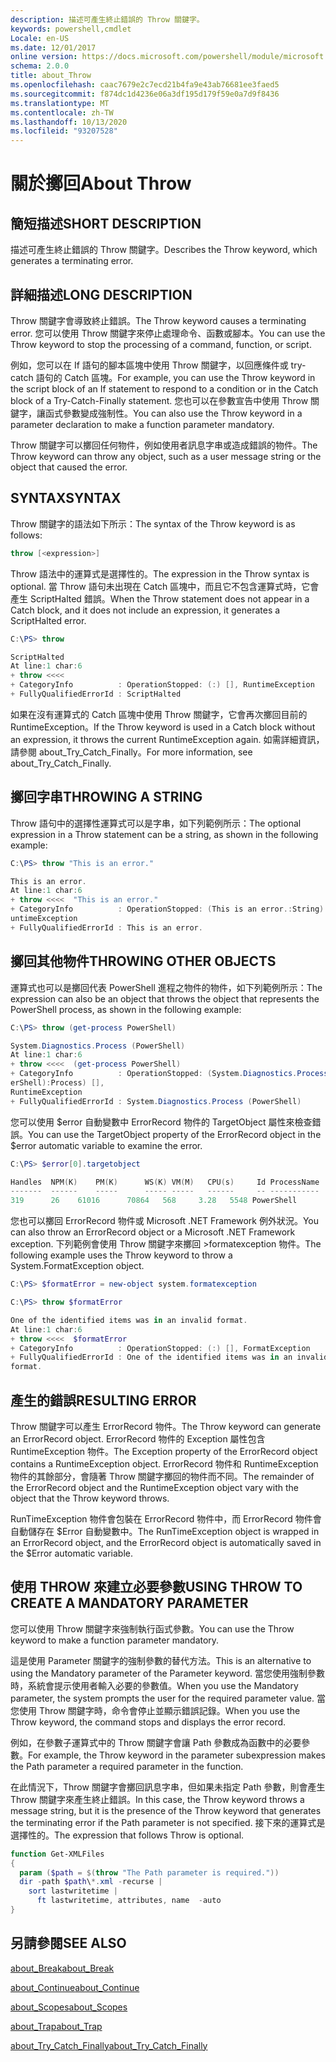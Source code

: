 ```yaml
---
description: 描述可產生終止錯誤的 Throw 關鍵字。
keywords: powershell,cmdlet
Locale: en-US
ms.date: 12/01/2017
online version: https://docs.microsoft.com/powershell/module/microsoft.powershell.core/about/about_throw?view=powershell-5.1&WT.mc_id=ps-gethelp
schema: 2.0.0
title: about_Throw
ms.openlocfilehash: caac7679e2c7ecd21b4fa9e43ab76681ee3faed5
ms.sourcegitcommit: f874dc1d4236e06a3df195d179f59e0a7d9f8436
ms.translationtype: MT
ms.contentlocale: zh-TW
ms.lasthandoff: 10/13/2020
ms.locfileid: "93207528"
---
```

# <a name="about-throw"></a><span data-ttu-id="f8e7b-104">關於擲回</span><span class="sxs-lookup"><span data-stu-id="f8e7b-104">About Throw</span></span>

## <a name="short-description"></a><span data-ttu-id="f8e7b-105">簡短描述</span><span class="sxs-lookup"><span data-stu-id="f8e7b-105">SHORT DESCRIPTION</span></span>

<span data-ttu-id="f8e7b-106">描述可產生終止錯誤的 Throw 關鍵字。</span><span class="sxs-lookup"><span data-stu-id="f8e7b-106">Describes the Throw keyword, which generates a terminating error.</span></span>

## <a name="long-description"></a><span data-ttu-id="f8e7b-107">詳細描述</span><span class="sxs-lookup"><span data-stu-id="f8e7b-107">LONG DESCRIPTION</span></span>

<span data-ttu-id="f8e7b-108">Throw 關鍵字會導致終止錯誤。</span><span class="sxs-lookup"><span data-stu-id="f8e7b-108">The Throw keyword causes a terminating error.</span></span> <span data-ttu-id="f8e7b-109">您可以使用 Throw 關鍵字來停止處理命令、函數或腳本。</span><span class="sxs-lookup"><span data-stu-id="f8e7b-109">You can use the Throw keyword to stop the processing of a command, function, or script.</span></span>

<span data-ttu-id="f8e7b-110">例如，您可以在 If 語句的腳本區塊中使用 Throw 關鍵字，以回應條件或 try-catch 語句的 Catch 區塊。</span><span class="sxs-lookup"><span data-stu-id="f8e7b-110">For example, you can use the Throw keyword in the script block of an If statement to respond to a condition or in the Catch block of a Try-Catch-Finally statement.</span></span> <span data-ttu-id="f8e7b-111">您也可以在參數宣告中使用 Throw 關鍵字，讓函式參數變成強制性。</span><span class="sxs-lookup"><span data-stu-id="f8e7b-111">You can also use the Throw keyword in a parameter declaration to make a function parameter mandatory.</span></span>

<span data-ttu-id="f8e7b-112">Throw 關鍵字可以擲回任何物件，例如使用者訊息字串或造成錯誤的物件。</span><span class="sxs-lookup"><span data-stu-id="f8e7b-112">The Throw keyword can throw any object, such as a user message string or the object that caused the error.</span></span>

## <a name="syntax"></a><span data-ttu-id="f8e7b-113">SYNTAX</span><span class="sxs-lookup"><span data-stu-id="f8e7b-113">SYNTAX</span></span>

<span data-ttu-id="f8e7b-114">Throw 關鍵字的語法如下所示：</span><span class="sxs-lookup"><span data-stu-id="f8e7b-114">The syntax of the Throw keyword is as follows:</span></span>

```powershell
throw [<expression>]
```

<span data-ttu-id="f8e7b-115">Throw 語法中的運算式是選擇性的。</span><span class="sxs-lookup"><span data-stu-id="f8e7b-115">The expression in the Throw syntax is optional.</span></span> <span data-ttu-id="f8e7b-116">當 Throw 語句未出現在 Catch 區塊中，而且它不包含運算式時，它會產生 ScriptHalted 錯誤。</span><span class="sxs-lookup"><span data-stu-id="f8e7b-116">When the Throw statement does not appear in a Catch block, and it does not include an expression, it generates a ScriptHalted error.</span></span>

```powershell
C:\PS> throw

ScriptHalted
At line:1 char:6
+ throw <<<<
+ CategoryInfo          : OperationStopped: (:) [], RuntimeException
+ FullyQualifiedErrorId : ScriptHalted
```

<span data-ttu-id="f8e7b-117">如果在沒有運算式的 Catch 區塊中使用 Throw 關鍵字，它會再次擲回目前的 RuntimeException。</span><span class="sxs-lookup"><span data-stu-id="f8e7b-117">If the Throw keyword is used in a Catch block without an expression, it throws the current RuntimeException again.</span></span> <span data-ttu-id="f8e7b-118">如需詳細資訊，請參閱 about_Try_Catch_Finally。</span><span class="sxs-lookup"><span data-stu-id="f8e7b-118">For more information, see about_Try_Catch_Finally.</span></span>

## <a name="throwing-a-string"></a><span data-ttu-id="f8e7b-119">擲回字串</span><span class="sxs-lookup"><span data-stu-id="f8e7b-119">THROWING A STRING</span></span>

<span data-ttu-id="f8e7b-120">Throw 語句中的選擇性運算式可以是字串，如下列範例所示：</span><span class="sxs-lookup"><span data-stu-id="f8e7b-120">The optional expression in a Throw statement can be a string, as shown in the following example:</span></span>

```powershell
C:\PS> throw "This is an error."

This is an error.
At line:1 char:6
+ throw <<<<  "This is an error."
+ CategoryInfo          : OperationStopped: (This is an error.:String) [], R
untimeException
+ FullyQualifiedErrorId : This is an error.
```

## <a name="throwing-other-objects"></a><span data-ttu-id="f8e7b-121">擲回其他物件</span><span class="sxs-lookup"><span data-stu-id="f8e7b-121">THROWING OTHER OBJECTS</span></span>

<span data-ttu-id="f8e7b-122">運算式也可以是擲回代表 PowerShell 進程之物件的物件，如下列範例所示：</span><span class="sxs-lookup"><span data-stu-id="f8e7b-122">The expression can also be an object that throws the object that represents the PowerShell process, as shown in the following example:</span></span>

```powershell
C:\PS> throw (get-process PowerShell)

System.Diagnostics.Process (PowerShell)
At line:1 char:6
+ throw <<<<  (get-process PowerShell)
+ CategoryInfo          : OperationStopped: (System.Diagnostics.Process (Pow
erShell):Process) [],
RuntimeException
+ FullyQualifiedErrorId : System.Diagnostics.Process (PowerShell)
```

<span data-ttu-id="f8e7b-123">您可以使用 $error 自動變數中 ErrorRecord 物件的 TargetObject 屬性來檢查錯誤。</span><span class="sxs-lookup"><span data-stu-id="f8e7b-123">You can use the TargetObject property of the ErrorRecord object in the $error automatic variable to examine the error.</span></span>

```powershell
C:\PS> $error[0].targetobject

Handles  NPM(K)    PM(K)      WS(K) VM(M)   CPU(s)     Id ProcessName
-------  ------    -----      ----- -----   ------     -- -----------
319      26    61016      70864   568     3.28   5548 PowerShell
```

<span data-ttu-id="f8e7b-124">您也可以擲回 ErrorRecord 物件或 Microsoft .NET Framework 例外狀況。</span><span class="sxs-lookup"><span data-stu-id="f8e7b-124">You can also throw an ErrorRecord object or a Microsoft .NET Framework exception.</span></span> <span data-ttu-id="f8e7b-125">下列範例會使用 Throw 關鍵字來擲回 >formatexception 物件。</span><span class="sxs-lookup"><span data-stu-id="f8e7b-125">The following example uses the Throw keyword to throw a System.FormatException object.</span></span>

```powershell
C:\PS> $formatError = new-object system.formatexception

C:\PS> throw $formatError

One of the identified items was in an invalid format.
At line:1 char:6
+ throw <<<<  $formatError
+ CategoryInfo          : OperationStopped: (:) [], FormatException
+ FullyQualifiedErrorId : One of the identified items was in an invalid
format.
```

## <a name="resulting-error"></a><span data-ttu-id="f8e7b-126">產生的錯誤</span><span class="sxs-lookup"><span data-stu-id="f8e7b-126">RESULTING ERROR</span></span>

<span data-ttu-id="f8e7b-127">Throw 關鍵字可以產生 ErrorRecord 物件。</span><span class="sxs-lookup"><span data-stu-id="f8e7b-127">The Throw keyword can generate an ErrorRecord object.</span></span> <span data-ttu-id="f8e7b-128">ErrorRecord 物件的 Exception 屬性包含 RuntimeException 物件。</span><span class="sxs-lookup"><span data-stu-id="f8e7b-128">The Exception property of the ErrorRecord object contains a RuntimeException object.</span></span> <span data-ttu-id="f8e7b-129">ErrorRecord 物件和 RuntimeException 物件的其餘部分，會隨著 Throw 關鍵字擲回的物件而不同。</span><span class="sxs-lookup"><span data-stu-id="f8e7b-129">The remainder of the ErrorRecord object and the RuntimeException object vary with the object that the Throw keyword throws.</span></span>

<span data-ttu-id="f8e7b-130">RunTimeException 物件會包裝在 ErrorRecord 物件中，而 ErrorRecord 物件會自動儲存在 $Error 自動變數中。</span><span class="sxs-lookup"><span data-stu-id="f8e7b-130">The RunTimeException object is wrapped in an ErrorRecord object, and the ErrorRecord object is automatically saved in the $Error automatic variable.</span></span>

## <a name="using-throw-to-create-a-mandatory-parameter"></a><span data-ttu-id="f8e7b-131">使用 THROW 來建立必要參數</span><span class="sxs-lookup"><span data-stu-id="f8e7b-131">USING THROW TO CREATE A MANDATORY PARAMETER</span></span>

<span data-ttu-id="f8e7b-132">您可以使用 Throw 關鍵字來強制執行函式參數。</span><span class="sxs-lookup"><span data-stu-id="f8e7b-132">You can use the Throw keyword to make a function parameter mandatory.</span></span>

<span data-ttu-id="f8e7b-133">這是使用 Parameter 關鍵字的強制參數的替代方法。</span><span class="sxs-lookup"><span data-stu-id="f8e7b-133">This is an alternative to using the Mandatory parameter of the Parameter keyword.</span></span> <span data-ttu-id="f8e7b-134">當您使用強制參數時，系統會提示使用者輸入必要的參數值。</span><span class="sxs-lookup"><span data-stu-id="f8e7b-134">When you use the Mandatory parameter, the system prompts the user for the required parameter value.</span></span> <span data-ttu-id="f8e7b-135">當您使用 Throw 關鍵字時，命令會停止並顯示錯誤記錄。</span><span class="sxs-lookup"><span data-stu-id="f8e7b-135">When you use the Throw keyword, the command stops and displays the error record.</span></span>

<span data-ttu-id="f8e7b-136">例如，在參數子運算式中的 Throw 關鍵字會讓 Path 參數成為函數中的必要參數。</span><span class="sxs-lookup"><span data-stu-id="f8e7b-136">For example, the Throw keyword in the parameter subexpression makes the Path parameter a required parameter in the function.</span></span>

<span data-ttu-id="f8e7b-137">在此情況下，Throw 關鍵字會擲回訊息字串，但如果未指定 Path 參數，則會產生 Throw 關鍵字來產生終止錯誤。</span><span class="sxs-lookup"><span data-stu-id="f8e7b-137">In this case, the Throw keyword throws a message string, but it is the presence of the Throw keyword that generates the terminating error if the Path parameter is not specified.</span></span> <span data-ttu-id="f8e7b-138">接下來的運算式是選擇性的。</span><span class="sxs-lookup"><span data-stu-id="f8e7b-138">The expression that follows Throw is optional.</span></span>

```powershell
function Get-XMLFiles
{
  param ($path = $(throw "The Path parameter is required."))
  dir -path $path\*.xml -recurse |
    sort lastwritetime |
      ft lastwritetime, attributes, name  -auto
}
```

## <a name="see-also"></a><span data-ttu-id="f8e7b-139">另請參閱</span><span class="sxs-lookup"><span data-stu-id="f8e7b-139">SEE ALSO</span></span>

[<span data-ttu-id="f8e7b-140">about_Break</span><span class="sxs-lookup"><span data-stu-id="f8e7b-140">about_Break</span></span>](about_Break.md)

[<span data-ttu-id="f8e7b-141">about_Continue</span><span class="sxs-lookup"><span data-stu-id="f8e7b-141">about_Continue</span></span>](about_Continue.md)

[<span data-ttu-id="f8e7b-142">about_Scopes</span><span class="sxs-lookup"><span data-stu-id="f8e7b-142">about_Scopes</span></span>](about_Scopes.md)

[<span data-ttu-id="f8e7b-143">about_Trap</span><span class="sxs-lookup"><span data-stu-id="f8e7b-143">about_Trap</span></span>](about_Trap.md)

[<span data-ttu-id="f8e7b-144">about_Try_Catch_Finally</span><span class="sxs-lookup"><span data-stu-id="f8e7b-144">about_Try_Catch_Finally</span></span>](about_Try_Catch_Finally.md)

